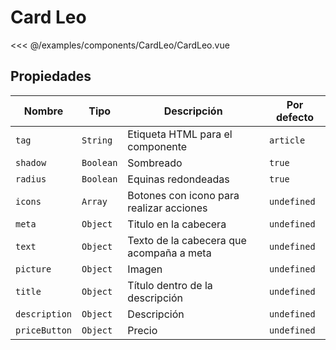 # Card Leo

<Preview>
  <template slot="demo">
    <components-CardLeo-CardLeo />
  </template>

  <<< @/examples/components/CardLeo/CardLeo.vue
</Preview>

## Propiedades

| Nombre          | Tipo          | Descripción                                | Por defecto  |
|-----------------|---------------|--------------------------------------------|--------------|
| `tag`           | `String`      | Etiqueta HTML para el componente           | `article`    |
| `shadow`        | `Boolean`     | Sombreado                                  | `true`       |
| `radius`        | `Boolean`     | Equinas redondeadas                        | `true`       |
| `icons`         | `Array`       | Botones con icono para realizar acciones   | `undefined`  |
| `meta`          | `Object`      | Titulo en la cabecera                      | `undefined`  |
| `text`          | `Object`      | Texto de la cabecera que acompaña a meta   | `undefined`  |
| `picture`       | `Object`      | Imagen                                     | `undefined`  |
| `title`         | `Object`      | Título dentro de la descripción            | `undefined`  |
| `description`   | `Object`      | Descripción                                | `undefined`  |
| `priceButton`   | `Object`      | Precio                                     | `undefined`  |